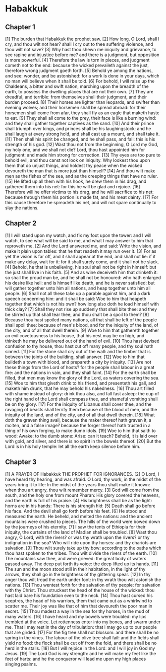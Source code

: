 # Habakkuk

## Chapter 1 <!-- scripture:1 -->

[1] The burden that Habakkuk the prophet saw.
[2] How long, O Lord, shall I cry, and thou wilt not hear? shall I cry out to thee suffering violence, and thou wilt not save?
[3] Why hast thou shewn me iniquity and grievance, to see rapine and injustice before me? and there is a judgment, but opposition is more powerful.
[4] Therefore the law is torn in pieces, and judgment cometh not to the end: because the wicked prevaileth against the just, therefore wrong judgment goeth forth.
[5] Behold ye among the nations, and see: wonder, and be astonished: for a work is done in your days, which no man will believe when it shall be told.
[6] For behold, I will raise up the Chaldeans, a bitter and swift nation, marching upon the breadth of the earth, to possess the dwelling places that are not their own.
[7] They are dreadful, and terrible: from themselves shall their judgment, and their burden proceed.
[8] Their horses are lighter than leopards, and swifter than evening wolves; and their horsemen shall be spread abroad: for their horsemen shall come from afar, they shall fly as an eagle that maketh haste to eat.
[9] They shall all come to the prey, their face is like a burning wind: and they shall gather together captives as the sand.
[10] And their prince shall triumph over kings, and princes shall be his laughingstock: and he shall laugh at every strong hold, and shall cast up a mount, and shall take it.
[11] Then shall his spirit be changed, and he shall pass, and fall: this is his strength of his god.
[12] Wast thou not from the beginning, O Lord my God, my holy one, and we shall not die? Lord, thou hast appointed him for judgment: and made him strong for correction.
[13] Thy eyes are too pure to behold evil, and thou canst not look on iniquity. Why lookest thou upon them that do unjust things, and holdest thy peace when the wicked devoureth the man that is more just than himself?
[14] And thou wilt make men as the fishes of the sea, and as the creeping things that have no ruler.
[15] He lifted up all them with his hook, he drew them in his drag, and gathered them into his net: for this he will be glad and rejoice.
[16] Therefore will he offer victims to his drag, and he will sacrifice to his net: because through them his portion is made fat, and his meat dainty.
[17] For this cause therefore he spreadeth his net, and will not spare continually to slay the nations.

## Chapter 2 <!-- scripture:2 -->

[1] I will stand upon my watch, and fix my foot upon the tower: and I will watch, to see what will be said to me, and what I may answer to him that reproveth me.
[2] And the Lord answered me, and said: Write the vision, and make it plain upon tables: that he that readeth it may run over it.
[3] For as yet the vision is far off, and it shall appear at the end, and shall not lie: if it make any delay, wait for it: for it shall surely come, and it shall not be slack.
[4] Behold, he that is unbelieving, his soul shall not be right in himself: but the just shall live in his faith.
[5] And as wine deceiveth him that drinketh it: so shall the proud man be, and he shall not be honoured: who hath enlarged his desire like hell: and is himself like death, and he is never satisfied: but will gather together unto him all nations, and heap together unto him all people.
[6] Shall not all these take up a parable against him, and a dark speech concerning him: and it shall be said: Woe to him that heapeth together that which is not his own? how long also doth he load himself with thick clay?
[7] Shall they not rise up suddenly that shall bite thee: and they be stirred up that shall tear thee, and thou shalt be a spoil to them?
[8] Because thou hast spoiled many nations, all that shall be left of the people shall spoil thee: because of men's blood, and for the iniquity of the land, of the city, and of all that dwell therein.
[9] Woe to him that gathereth together an evil covetousness to his house, that his nest may be on high, and thinketh he may be delivered out of the hand of evil.
[10] Thou hast devised confusion to thy house, thou hast cut off many people, and thy soul hath sinned.
[11] For the stone shall cry out of the wall: and the timber that is between the joints of the building, shall answer.
[12] Woe to him that buildeth a town with blood, and prepareth a city by iniquity.
[13] Are not these things from the Lord of hosts? for the people shall labour in a great fire: and the nations in vain, and they shall faint.
[14] For the earth shall be filled, that men may know the glory of the Lord, as waters covering the sea.
[15] Woe to him that giveth drink to his friend, and presenteth his gall, and maketh him drunk, that he may behold his nakedness.
[16] Thou art filled with shame instead of glory: drink thou also, and fall fast asleep: the cup of the right hand of the Lord shall compass thee, and shameful vomiting shall be on thy glory.
[17] For the iniquity of Libanus shall cover thee, and the ravaging of beasts shall terrify them because of the blood of men, and the iniquity of the land, and of the city, and of all that dwell therein.
[18] What doth the graven thing avail, because the maker thereof hath graven it, a molten, and a false image? because the forger thereof hath trusted in a thing of his own forging, to make dumb idols.
[19] Woe to him that saith to wood: Awake: to the dumb stone: Arise: can it teach? Behold, it is laid over with gold, and silver, and there is no spirit in the bowels thereof.
[20] But the Lord is in his holy temple: let all the earth keep silence before him.

## Chapter 3 <!-- scripture:3 -->

[1] A PRAYER OF Habakkuk THE PROPHET FOR IGNORANCES.
[2] O Lord, I have heard thy hearing, and was afraid. O Lord, thy work, in the midst of the years bring it to life: In the midst of the years thou shalt make it known: when thou art angry, thou wilt remember mercy.
[3] God will come from the south, and the holy one from mount Pharan: His glory covered the heavens, and the earth is full of his praise.
[4] His brightness shall be as the light: horns are in his hands: There is his strength hid:
[5] Death shall go before his face. And the devil shall go forth before his feet.
[6] He stood and measured the earth. He beheld, and melted the nations: and the ancient mountains were crushed to pieces. The hills of the world were bowed down by the journeys of his eternity.
[7] I saw the tents of Ethiopia for their iniquity, the curtains of the land of Madian shall be troubled.
[8] Wast thou angry, O Lord, with the rivers? or was thy wrath upon the rivers? or thy indignation in the sea? Who will ride upon thy horses: and thy chariots are salvation.
[9] Thou wilt surely take up thy bow: according to the oaths which thou hast spoken to the tribes. Thou wilt divide the rivers of the earth.
[10] The mountains saw thee, and were grieved: the great body of waters passed away. The deep put forth its voice: the deep lifted up its hands.
[11] The sun and the moon stood still in their habitation, in the light of thy arrows, they shall go in the brightness of thy glittering spear.
[12] In thy anger thou wilt tread the earth under foot: in thy wrath thou wilt astonish the nations.
[13] Thou wentest forth for the salvation of thy people: for salvation with thy Christ. Thou struckest the head of the house of the wicked: thou hast laid bare his foundation even to the neck.
[14] Thou hast cursed his sceptres, the head of his warriors, them that came out as a whirlwind to scatter me. Their joy was like that of him that devoureth the poor man in secret.
[15] Thou madest a way in the sea for thy horses, in the mud of many waters.
[16] I have heard and my bowels were troubled: my lips trembled at the voice. Let rottenness enter into my bones, and swarm under me. That I may rest in the day of tribulation: that I may go up to our people that are girded.
[17] For the fig tree shall not blossom: and there shall be no spring in the vines. The labour of the olive tree shall fail: and the fields shall yield no food: the flock shall be cut off from the fold, and there shall be no herd in the stalls.
[18] But I will rejoice in the Lord: and I will joy in God my Jesus.
[19] The Lord God is my strength: and he will make my feet like the feet of harts: and he the conqueror will lead me upon my high places singing psalms.
